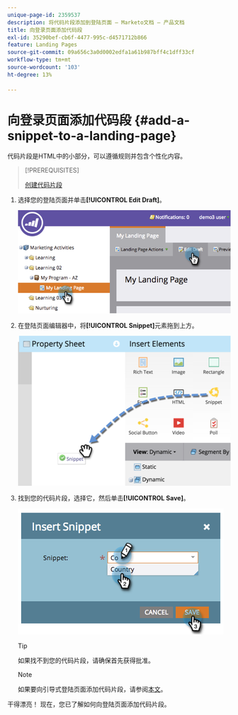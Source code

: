 ```yaml
---
unique-page-id: 2359537
description: 将代码片段添加到登陆页面 — Marketo文档 — 产品文档
title: 向登录页面添加代码段
exl-id: 35290bef-cb6f-4477-995c-d4571712b866
feature: Landing Pages
source-git-commit: 09a656c3a0d0002edfa1a61b987bff4c1dff33cf
workflow-type: tm+mt
source-wordcount: '103'
ht-degree: 13%

---
```


# 向登录页面添加代码段 {#add-a-snippet-to-a-landing-page}

代码片段是HTML中的小部分，可以遵循规则并包含个性化内容。

>[!PREREQUISITES]
>
>[创建代码片段](/help/marketo/product-docs/personalization/segmentation-and-snippets/snippets/create-a-snippet.md)

1. 选择您的登陆页面并单击&#x200B;**[!UICONTROL Edit Draft]**。

   ![](assets/image2014-9-16-15-3a4-3a28.png)

1. 在登陆页面编辑器中，将&#x200B;**[!UICONTROL Snippet]**&#x200B;元素拖到上方。

   ![](assets/image2015-5-21-12-3a46-3a34.png)

1. 找到您的代码片段，选择它，然后单击&#x200B;**[!UICONTROL Save]**。

   ![](assets/image2014-9-16-15-3a4-3a14.png)

   >[!TIP]
   >
   >如果找不到您的代码片段，请确保首先获得批准。

   >[!NOTE]
   >
   >如果要向引导式登陆页面添加代码片段，请参阅[本文](/help/marketo/product-docs/demand-generation/landing-pages/landing-page-templates/create-a-guided-landing-page-template.md)。

干得漂亮！ 现在，您已了解如何向登陆页面添加代码片段。

